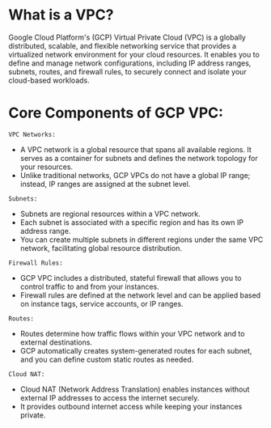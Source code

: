 # What is a VPC?

Google Cloud Platform's (GCP) Virtual Private Cloud (VPC) is a globally distributed, scalable, and flexible networking service that provides a virtualized network environment for your cloud resources. It enables you to define and manage network configurations, including IP address ranges, subnets, routes, and firewall rules, to securely connect and isolate your cloud-based workloads.

# Core Components of GCP VPC:

`VPC Networks:` 
- A VPC network is a global resource that spans all available regions. It serves as a container for subnets and defines the network topology for your resources. 
- Unlike traditional networks, GCP VPCs do not have a global IP range; instead, IP ranges are assigned at the subnet level.

`Subnets:`
- Subnets are regional resources within a VPC network. 
- Each subnet is associated with a specific region and has its own IP address range.
- You can create multiple subnets in different regions under the same VPC network, facilitating global resource distribution.

`Firewall Rules:`
- GCP VPC includes a distributed, stateful firewall that allows you to control traffic to and from your instances.
- Firewall rules are defined at the network level and can be applied based on instance tags, service accounts, or IP ranges.

`Routes:` 
- Routes determine how traffic flows within your VPC network and to external destinations. 
- GCP automatically creates system-generated routes for each subnet, and you can define custom static routes as needed.

`Cloud NAT:`
- Cloud NAT (Network Address Translation) enables instances without external IP addresses to access the internet securely. 
- It provides outbound internet access while keeping your instances private.
